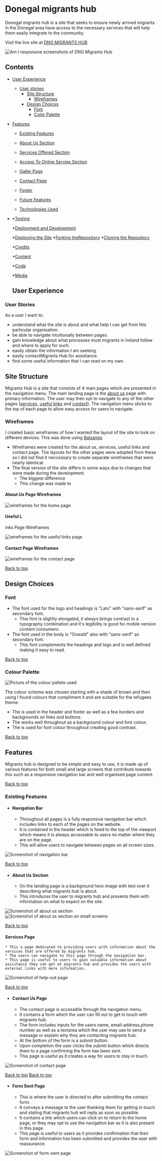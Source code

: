 # Donegal migrants hub

Donegal migrants hub is a site that seeks to ensure newly arrived migrants in the Donegal area have access to the necessary services that will help them easily integrate to the community.

Visit the live site at [DNG MIGRANTS HUB](HTTPS://)

![Am I responsive screenshots of DNG Migrants Hub](.../)

## Contents

* [User Experience](#user-experience)
  * [User stories](#user-stories)
    * [Site Structure](#site-structure)
      * [Wireframes](#wireframes)
    * [Design Choices](#design-choices)
      * [Font](#font)
      * [Color Palette](#color-palette)

* [Features](#features)
  * [Existing Features](#exisiting-features)
  * [About Us Section](#about-us-section)
  * [Services Offered Section](#services-offered-section)
  * [Access To Online Servies Section](#access-to-online-services-section)
  * [Galler Page](#gallery-page)
  * [Contact Page](#contact-page)
  * [Footer](#footer)

  * [Future Features](#future-features)


  * [Technologies Used](#technologies-used)
*
  *[Testing](#testing)
  
  *[Deployment and Development](#deployment-and-development)

  *[Deploying the Site](#deploying-the-site)
  *[Forking theRepository](#forking-the-repository)
  *[Cloning the Repository](#cloning-the-repository)

  *[Credits](#credits)
  
    *[Content](#content)

    *[Code](#code)

    *[Media](#media)
  
  ## User Experience

### User Stories

As a user I want to:
* understand what the site is about and what help I can get from this particular organisation.
* be able to navigate intuitionally between pages.
* gain knowledge about what processes must migrants in Ireland follow and where to apply for such.
* easily obtain the information I am seeking.
* easily contactMigrants Hub for assistance.
* find some useful information that I can read on my own.

## Site Structure 

Migrants Hub is a site that consists of 4 main pages which are presented in the navigation menu. The main landing page is the [about us]() page with primary information. The user may then opt to navigate to any of the other pages ([services](), [useful links]() and [contact]()). The navigation menu sticks to the top of each page to allow easy access for users to navigate. 

### Wireframes

I created basic wireframes of how I wanted the layout of the site to look on different devices. This was done using [Balsamiq](https://balsamiq.com/).

* Wireframes were created for the about us, services, useful links and contact page. The layouts for the other pages were adopted from these so I did not find it neccessary to create separate wireframes that were nearly identical.
* The final version of the site differs in some ways due to changes that were made during the development.
    * The biggest difference 
    * This change was made to 

#### About Us Page Wireframes

![wireframes for the home page  ]()

#### Useful L
inks Page Wireframes

![wireframes for the useful links page  ]()

#### Contact Page Wireframes

![wireframes for the contact page  ]()

[Back to top](#contents)

## Design Choices
### Font

* The font used for the logo and headings is "Lato" with "sans-serif" as secondary font.
    * This font is slightly elongated, it always brings contrast to a typography combination and it's legibility is good for mobile version content consumers.  
* The font used in the body is "Oswald" also with "sans-serif" as secondary font.
    * This font complements the headings and logo and is well defined making it easy to read.

[Back to top](#contents)


### Colour Palette

![Picture of the colour pallete used  ](assets/readme-images/colour-pallete.webp)

The colour scheme was chosen starting with a shade of brown and then using []() I found colours that compliment it and are suitable for the refugees theme.

* The  is used in the header and footer as well as a few borders and backgrounds on links and buttons.
* The  works well throughout as a background colour and font colour. 
* The  is used for font colour throughout creating good contrast. 


[Back to top](#contents)
## Features

 Migrants hub is designed to be simple and easy to use, it is made up of various features for both small and large screens that contribute towards this such as a responsive navigation bar and well organised page content.

[Back to top](#contents)

### Existing Features
* #### Navigation Bar 
    * Throughout all pages is a fully responsive navigation bar which includes links to each of the pages on the website.
    * It is contained in the header which is fixed to the top of the viewport which means it is always accessable to users no matter where they are on the page.
    * This will allow users to navigate between pages on all screen sizes.

![Screenshot of navigation bar ](assets/readme-images/navigation-bar.png)

[Back to top](#contents)

* #### About Us Section
    * On the landing page is a background hero image with text over it describing what migrants hub is about.
    * This introduces the user to migrants hub and presents them with information on what to expect on the site.
    
![Screenshot of about us section  ](assets/readme-images/about-us.png)
![Screenshot of about us section on small screens](assets/readme-images/about-us-mobile.png)

[Back to top](#contents)
 #### Services Page
    * This a page dedicated to providing users with information about the services that are offered by migrants hub.
    * The users can navigate to this page through the navigation bar.
    * This page is useful to users to gain valuable information about assistance they can get at migrants hub and provides the users with external links with more information.

![Screenshot of help-out page ](assets/readme-images/help-out-screenshot.png)

[Back to top](#contents)
* #### Contact Us Page
    * The contact page is accessible through the navigation menu.
    * It contains a form which the user can fill out to get in touch with migrants hub.
    * The form includes inputs for the users name, email-address,phone number as well as a textarea which the user may use to send a message or explain why they are contacting migrants hub.
    * At the bottom of the form is a submit button.
    * Upon completion the user clicks the submit button which directs them to a page confirming the form has been sent.
    * This page is useful as it creates a way for users to stay in touch.

![Screenshot of contact page ](assets/readme-images/contact-screenshot.png)

[Back to top](#contents)
[Back to top](#contents)

* #### Form Sent Page
    * This is where the user is directed to after submitting the contact form.
    * It conveys a message to the user thanking them for getting in touch and stating that migrants hub will reply as soon as possible.
    * It contains a link which users can click on to return to the home page, or they may opt to use the navigation bar as it is also present in this page.
    * This page is useful to users as it provides confirmation that their form and information has been submitted and provides the user with reassurance.

![Screenshot of form-sent page ](assets/readme-images/form-sent-screenshot.png)

